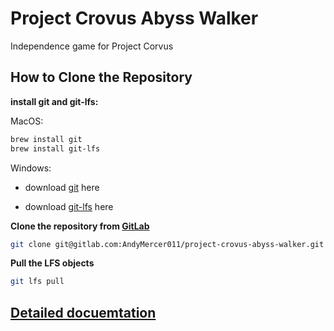 # Project Crovus Abyss Walker

Independence game for Project Corvus

## How to Clone the Repository

**install git and git-lfs:**

MacOS:

```bash
brew install git
brew install git-lfs
```

Windows:

* download [git](https://git-scm.com/downloads) here

* download [git-lfs](https://git-lfs.github.io/) here

**Clone the repository from [GitLab](git@gitlab.com:AndyMercer011/project-crovus-abyss-walker.git)**

```bash
git clone git@gitlab.com:AndyMercer011/project-crovus-abyss-walker.git
```

**Pull the LFS objects**

```bash
git lfs pull
```

## [Detailed docuemtation](docs/ReadMe.md)